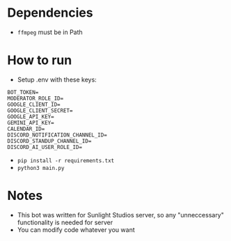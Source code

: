# Dependencies
- `ffmpeg` must be in Path

# How to run
- Setup .env with these keys:
```
BOT_TOKEN=
MODERATOR_ROLE_ID=
GOOGLE_CLIENT_ID=
GOOGLE_CLIENT_SECRET=
GOOGLE_API_KEY=
GEMINI_API_KEY=
CALENDAR_ID=
DISCORD_NOTIFICATION_CHANNEL_ID=
DISCORD_STANDUP_CHANNEL_ID=
DISCORD_AI_USER_ROLE_ID=
```
- `pip install -r requirements.txt`
- `python3 main.py`


# Notes
- This bot was written for Sunlight Studios server, so any "unneccessary" functionality is needed for server
- You can modify code whatever you want
